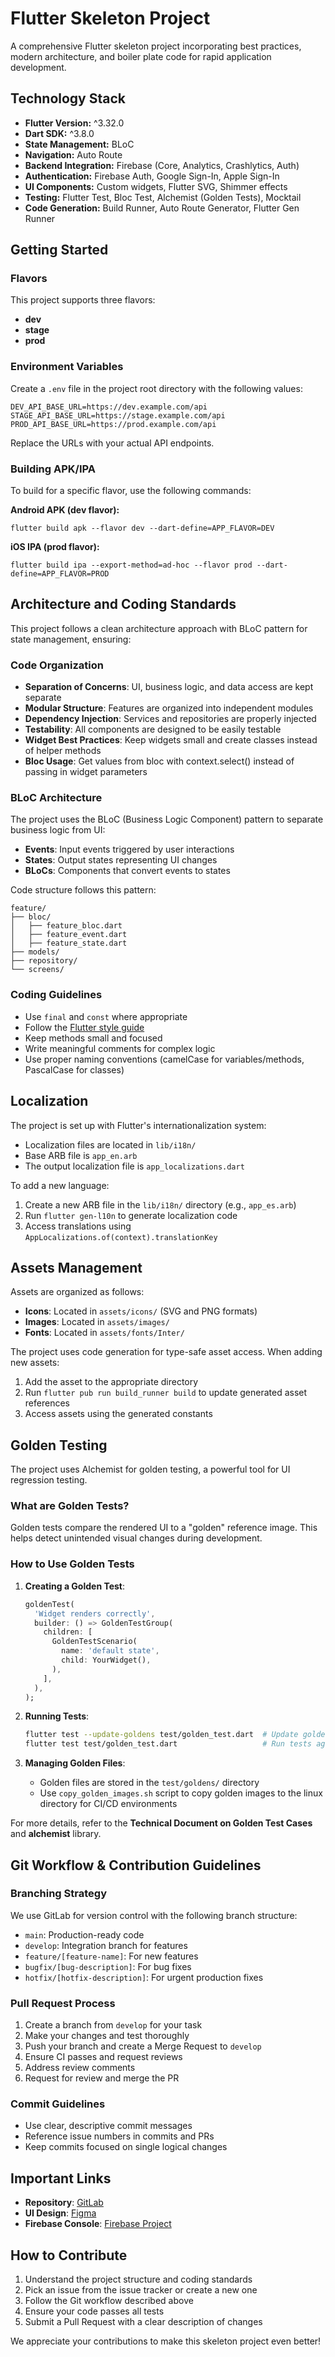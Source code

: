 # Flutter Skeleton Project

A comprehensive Flutter skeleton project incorporating best practices, modern architecture, and boiler plate code for rapid application development.

## Technology Stack

- **Flutter Version:** ^3.32.0
- **Dart SDK:** ^3.8.0
- **State Management:** BLoC
- **Navigation:** Auto Route
- **Backend Integration:** Firebase (Core, Analytics, Crashlytics, Auth)
- **Authentication:** Firebase Auth, Google Sign-In, Apple Sign-In
- **UI Components:** Custom widgets, Flutter SVG, Shimmer effects
- **Testing:** Flutter Test, Bloc Test, Alchemist (Golden Tests), Mocktail
- **Code Generation:** Build Runner, Auto Route Generator, Flutter Gen Runner

## Getting Started

### Flavors
This project supports three flavors:
- **dev**
- **stage**
- **prod**

### Environment Variables
Create a `.env` file in the project root directory with the following values:

```
DEV_API_BASE_URL=https://dev.example.com/api
STAGE_API_BASE_URL=https://stage.example.com/api
PROD_API_BASE_URL=https://prod.example.com/api
```

Replace the URLs with your actual API endpoints.

### Building APK/IPA
To build for a specific flavor, use the following commands:

**Android APK (dev flavor):**
```
flutter build apk --flavor dev --dart-define=APP_FLAVOR=DEV
```

**iOS IPA (prod flavor):**
```
flutter build ipa --export-method=ad-hoc --flavor prod --dart-define=APP_FLAVOR=PROD 
```

## Architecture and Coding Standards

This project follows a clean architecture approach with BLoC pattern for state management, ensuring:

### Code Organization

- **Separation of Concerns**: UI, business logic, and data access are kept separate
- **Modular Structure**: Features are organized into independent modules
- **Dependency Injection**: Services and repositories are properly injected
- **Testability**: All components are designed to be easily testable
- **Widget Best Practices**: Keep widgets small and create classes instead of helper methods
- **Bloc Usage**: Get values from bloc with context.select() instead of passing in widget parameters

### BLoC Architecture

The project uses the BLoC (Business Logic Component) pattern to separate business logic from UI:

- **Events**: Input events triggered by user interactions
- **States**: Output states representing UI changes
- **BLoCs**: Components that convert events to states

Code structure follows this pattern:
```
feature/
├── bloc/
│   ├── feature_bloc.dart
│   ├── feature_event.dart
│   ├── feature_state.dart
├── models/
├── repository/
└── screens/
```

### Coding Guidelines

- Use `final` and `const` where appropriate
- Follow the [Flutter style guide](https://dart.dev/guides/language/effective-dart/style)
- Keep methods small and focused
- Write meaningful comments for complex logic
- Use proper naming conventions (camelCase for variables/methods, PascalCase for classes)

## Localization

The project is set up with Flutter's internationalization system:

- Localization files are located in `lib/i18n/`
- Base ARB file is `app_en.arb` 
- The output localization file is `app_localizations.dart`

To add a new language:
1. Create a new ARB file in the `lib/i18n/` directory (e.g., `app_es.arb`)
2. Run `flutter gen-l10n` to generate localization code
3. Access translations using `AppLocalizations.of(context).translationKey`

## Assets Management

Assets are organized as follows:

- **Icons**: Located in `assets/icons/` (SVG and PNG formats)
- **Images**: Located in `assets/images/`
- **Fonts**: Located in `assets/fonts/Inter/`

The project uses code generation for type-safe asset access. When adding new assets:

1. Add the asset to the appropriate directory
2. Run `flutter pub run build_runner build` to update generated asset references
3. Access assets using the generated constants

## Golden Testing

The project uses Alchemist for golden testing, a powerful tool for UI regression testing.

### What are Golden Tests?

Golden tests compare the rendered UI to a "golden" reference image. This helps detect unintended visual changes during development.

### How to Use Golden Tests

1. **Creating a Golden Test**:
   ```dart
   goldenTest(
     'Widget renders correctly',
     builder: () => GoldenTestGroup(
       children: [
         GoldenTestScenario(
           name: 'default state',
           child: YourWidget(),
         ),
       ],
     ),
   );
   ```

2. **Running Tests**:
   ```bash
   flutter test --update-goldens test/golden_test.dart  # Update golden files
   flutter test test/golden_test.dart                   # Run tests against existing golden files
   ```

3. **Managing Golden Files**:
   - Golden files are stored in the `test/goldens/` directory
   - Use `copy_golden_images.sh` script to copy golden images to the linux directory for CI/CD environments

For more details, refer to the **Technical Document on Golden Test Cases** and **alchemist** library.

## Git Workflow & Contribution Guidelines

### Branching Strategy

We use GitLab for version control with the following branch structure:

- `main`: Production-ready code
- `develop`: Integration branch for features
- `feature/[feature-name]`: For new features
- `bugfix/[bug-description]`: For bug fixes
- `hotfix/[hotfix-description]`: For urgent production fixes

### Pull Request Process

1. Create a branch from `develop` for your task
2. Make your changes and test thoroughly
3. Push your branch and create a Merge Request to `develop`
4. Ensure CI passes and request reviews
5. Address review comments
6. Request for review and merge the PR

### Commit Guidelines

- Use clear, descriptive commit messages
- Reference issue numbers in commits and PRs
- Keep commits focused on single logical changes

## Important Links

- **Repository**: [GitLab](https://gitlab.solguruzsolutions.com/flutter/flutter-skeleton)
- **UI Design**: [Figma](https://www.figma.com/design/UAlwJgBc22roZbBbhazeuz/Common-Design?m=auto&t=Q9noRhDkDETSvQy5-6)
- **Firebase Console**: [Firebase Project](https://console.firebase.google.com/u/1/project/sg-skeleton/settings/general/android:com.solguruz.flutter_skeleton)

## How to Contribute

1. Understand the project structure and coding standards
2. Pick an issue from the issue tracker or create a new one
3. Follow the Git workflow described above
4. Ensure your code passes all tests
5. Submit a Pull Request with a clear description of changes

We appreciate your contributions to make this skeleton project even better!
